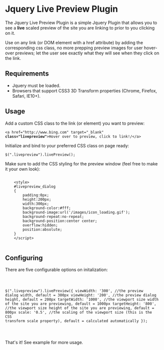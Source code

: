 <h1>Jquery Live Preview Plugin</h1>

<p>The Jquery Live Preview Plugin is a simple Jquery Plugin that allows you to see a <strong>live</strong> scaled preview of the site you are linking to prior to you clicking on it. </p>
<p>Use on any link (or DOM element with a href attribute) by adding the corresponding css class, no more prepping preview images for user hover-over previews; let the user see exactly what they will see when they click on the link.</p>

<h2>Requirements</h2>
<ul>
    <li>Jquery must be loaded.</li>
    <li>Browsers that support CSS3 3D Transform properties (Chrome, Firefox, Safari, IE10+).</li>
</ul>


<h2>Usage</h2>
<p>Add a custom CSS class to the link (or element) you want to preview:</p>
<pre><code>&#60;a href="http://www.bing.com" target="_blank" <strong>class="livepreview"</strong>&#62;Hover over to preview, click to link!/&#60;/a&#62;</code></pre>
<p>Initialize and bind to your preferred CSS class on page ready:</p>
<pre><code>$(".livepreview").livePreview();</code></pre>
<p>Make sure to add the CSS styling for the preview window (feel free to make it your own look):</p>
<pre><code>
    &#60;style&#62;
    #livepreview_dialog
    {
        padding:0px;
        height:200px;
        width:300px;
        background-color:#fff;
        background-image:url('/images/icon_loading.gif');
        background-repeat:no-repeat;
        background-position:center center;
        overflow:hidden;
        position:absolute;
    }
    &#60;/script&#62;
</code>
</pre>

<h2>Configuring</h2>
<p>There are five configurable options on initalization:</p>
<pre><code>

$(".livepreview").livePreview({
    viewWidth: '300',  //the preview dialog width,  default = 300px
    viewHeight: '200',  //the preview dialog height,  default = 200px
    targetWidth: '1000',  //the viewport size width of the site you are previewing, default = 1000px
    targetHeight: '800',  //the viewport size height of the site you are previewing, default = 800px
    scale: '0.5', //the scaling of the viewport size (this is the CSS transform scale property),  default = calculated automatically
});

</code></pre>

<p>That's it! See example for more usage.</p>

